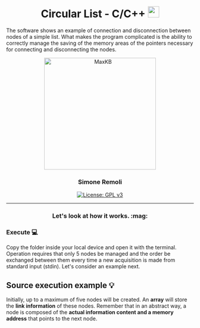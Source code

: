<h1 align="center">
  Circular List - C/C++
  <img src="https://graphicmaths.com/img/computer-science/graph-theory/dijkstras-algorithm/graph.png" width="30px"/>
</h1>
The software shows an example of connection and disconnection between nodes of a simple list. What makes the program complicated is the ability to correctly manage the saving of the memory areas of the pointers necessary for connecting and disconnecting the nodes.
<p align="center"> </p>

<p align="center"><img src= "https://www.simplilearn.com/ice9/free_resources_article_thumb/Circular_Linked_List_in_C_1.png" alt="MaxKB" width="300" /></p>
<h3 align="center">Simone Remoli</h3>
<p align="center">
  <a href="https://www.gnu.org/licenses/gpl-3.0.html#license-text"><img src="https://img.shields.io/github/license/1Panel-dev/maxkb?color=%231890FF" alt="License: GPL v3"></a> 
</p>
<hr/>

<h3 align="center"> Let's look at how it works. :mag:</h3> 


### Execute :computer:
Copy the folder inside your local device and open it with the terminal.  Operation requires that only 5 nodes be managed and the order be exchanged between them every time a new acquisition is made from standard input (stdin). Let's consider an example next.

## Source execution example :bulb:
Initially, up to a maximum of five nodes will be created. An **array** will store the **link information** of these nodes.
Remember that in an abstract way, a node is composed of the **actual information content and a memory address** that points to the next node.
